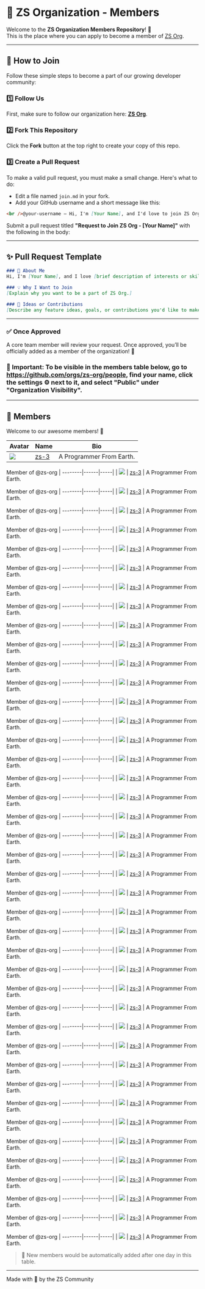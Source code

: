 # 🤝 ZS Organization - Members

Welcome to the **ZS Organization Members Repository**! 🎉  
This is the place where you can apply to become a member of [ZS Org](https://github.com/zs-org).

---

## 📝 How to Join

Follow these simple steps to become a part of our growing developer community:

### 1️⃣ Follow Us
First, make sure to follow our organization here: [**ZS Org**](https://github.com/zs-org).

### 2️⃣ Fork This Repository
Click the **Fork** button at the top right to create your copy of this repo.

### 3️⃣ Create a Pull Request
To make a valid pull request, you must make a small change. Here's what to do:

- Edit a file named `join.md` in your fork.
- Add your GitHub username and a short message like this:

```markdown
<br />@your-username — Hi, I'm [Your Name], and I'd love to join ZS Org!
```

Submit a pull request titled **"Request to Join ZS Org - [Your Name]"** with the following in the body:

---

## ✨ Pull Request Template

```markdown
### 👋 About Me
Hi, I'm [Your Name], and I love [brief description of interests or skills].

### 💡 Why I Want to Join
[Explain why you want to be a part of ZS Org.]

### 🚀 Ideas or Contributions
[Describe any feature ideas, goals, or contributions you'd like to make.]
```

---

### ✅ Once Approved
A core team member will review your request. Once approved, you’ll be officially added as a member of the organization! 🎉
### 📝 Important: To be visible in the members table below, go to https://github.com/orgs/zs-org/people, find your name, click the settings ⚙️ next to it, and select "Public" under "Organization Visibility".


---

## 👥 Members

Welcome to our awesome members! 🚀

| Avatar | Name | Bio |
|--------|------|-----|
| ![](https://avatars.githubusercontent.com/u/175098101?v=4&s=40) | [zs-3](https://github.com/zs-3) | A Programmer From Earth.

Member of @zs-org  |
--------|------|-----|
| ![](https://avatars.githubusercontent.com/u/175098101?v=4&s=40) | [zs-3](https://github.com/zs-3) | A Programmer From Earth.

Member of @zs-org  |
--------|------|-----|
| ![](https://avatars.githubusercontent.com/u/175098101?v=4&s=40) | [zs-3](https://github.com/zs-3) | A Programmer From Earth.

Member of @zs-org  |
--------|------|-----|
| ![](https://avatars.githubusercontent.com/u/175098101?v=4&s=40) | [zs-3](https://github.com/zs-3) | A Programmer From Earth.

Member of @zs-org  |
--------|------|-----|
| ![](https://avatars.githubusercontent.com/u/175098101?v=4&s=40) | [zs-3](https://github.com/zs-3) | A Programmer From Earth.

Member of @zs-org  |
--------|------|-----|
| ![](https://avatars.githubusercontent.com/u/175098101?v=4&s=40) | [zs-3](https://github.com/zs-3) | A Programmer From Earth.

Member of @zs-org  |
--------|------|-----|
| ![](https://avatars.githubusercontent.com/u/175098101?v=4&s=40) | [zs-3](https://github.com/zs-3) | A Programmer From Earth.

Member of @zs-org  |
--------|------|-----|
| ![](https://avatars.githubusercontent.com/u/175098101?v=4&s=40) | [zs-3](https://github.com/zs-3) | A Programmer From Earth.

Member of @zs-org  |
--------|------|-----|
| ![](https://avatars.githubusercontent.com/u/175098101?v=4&s=40) | [zs-3](https://github.com/zs-3) | A Programmer From Earth.

Member of @zs-org  |
--------|------|-----|
| ![](https://avatars.githubusercontent.com/u/175098101?v=4&s=40) | [zs-3](https://github.com/zs-3) | A Programmer From Earth.

Member of @zs-org  |
--------|------|-----|
| ![](https://avatars.githubusercontent.com/u/175098101?v=4&s=40) | [zs-3](https://github.com/zs-3) | A Programmer From Earth.

Member of @zs-org  |
--------|------|-----|
| ![](https://avatars.githubusercontent.com/u/175098101?v=4&s=40) | [zs-3](https://github.com/zs-3) | A Programmer From Earth.

Member of @zs-org  |
--------|------|-----|
| ![](https://avatars.githubusercontent.com/u/175098101?v=4&s=40) | [zs-3](https://github.com/zs-3) | A Programmer From Earth.

Member of @zs-org  |
--------|------|-----|
| ![](https://avatars.githubusercontent.com/u/175098101?v=4&s=40) | [zs-3](https://github.com/zs-3) | A Programmer From Earth.

Member of @zs-org  |
--------|------|-----|
| ![](https://avatars.githubusercontent.com/u/175098101?v=4&s=40) | [zs-3](https://github.com/zs-3) | A Programmer From Earth.

Member of @zs-org  |
--------|------|-----|
| ![](https://avatars.githubusercontent.com/u/175098101?v=4&s=40) | [zs-3](https://github.com/zs-3) | A Programmer From Earth.

Member of @zs-org  |
--------|------|-----|
| ![](https://avatars.githubusercontent.com/u/175098101?v=4&s=40) | [zs-3](https://github.com/zs-3) | A Programmer From Earth.

Member of @zs-org  |
--------|------|-----|
| ![](https://avatars.githubusercontent.com/u/175098101?v=4&s=40) | [zs-3](https://github.com/zs-3) | A Programmer From Earth.

Member of @zs-org  |
--------|------|-----|
| ![](https://avatars.githubusercontent.com/u/175098101?v=4&s=40) | [zs-3](https://github.com/zs-3) | A Programmer From Earth.

Member of @zs-org  |
--------|------|-----|
| ![](https://avatars.githubusercontent.com/u/175098101?v=4&s=40) | [zs-3](https://github.com/zs-3) | A Programmer From Earth.

Member of @zs-org  |
--------|------|-----|
| ![](https://avatars.githubusercontent.com/u/175098101?v=4&s=40) | [zs-3](https://github.com/zs-3) | A Programmer From Earth.

Member of @zs-org  |
--------|------|-----|
| ![](https://avatars.githubusercontent.com/u/175098101?v=4&s=40) | [zs-3](https://github.com/zs-3) | A Programmer From Earth.

Member of @zs-org  |
--------|------|-----|
| ![](https://avatars.githubusercontent.com/u/175098101?v=4&s=40) | [zs-3](https://github.com/zs-3) | A Programmer From Earth.

Member of @zs-org  |
--------|------|-----|
| ![](https://avatars.githubusercontent.com/u/175098101?v=4&s=40) | [zs-3](https://github.com/zs-3) | A Programmer From Earth.

Member of @zs-org  |
--------|------|-----|
| ![](https://avatars.githubusercontent.com/u/175098101?v=4&s=40) | [zs-3](https://github.com/zs-3) | A Programmer From Earth.

Member of @zs-org  |
--------|------|-----|
| ![](https://avatars.githubusercontent.com/u/175098101?v=4&s=40) | [zs-3](https://github.com/zs-3) | A Programmer From Earth.

Member of @zs-org  |
--------|------|-----|
| ![](https://avatars.githubusercontent.com/u/175098101?v=4&s=40) | [zs-3](https://github.com/zs-3) | A Programmer From Earth.

Member of @zs-org  |
--------|------|-----|
| ![](https://avatars.githubusercontent.com/u/175098101?v=4&s=40) | [zs-3](https://github.com/zs-3) | A Programmer From Earth.

Member of @zs-org  |
--------|------|-----|
| ![](https://avatars.githubusercontent.com/u/175098101?v=4&s=40) | [zs-3](https://github.com/zs-3) | A Programmer From Earth.

Member of @zs-org  |
--------|------|-----|
| ![](https://avatars.githubusercontent.com/u/175098101?v=4&s=40) | [zs-3](https://github.com/zs-3) | A Programmer From Earth.

Member of @zs-org  |
--------|------|-----|
| ![](https://avatars.githubusercontent.com/u/175098101?v=4&s=40) | [zs-3](https://github.com/zs-3) | A Programmer From Earth.

Member of @zs-org  |
--------|------|-----|
| ![](https://avatars.githubusercontent.com/u/175098101?v=4&s=40) | [zs-3](https://github.com/zs-3) | A Programmer From Earth.

Member of @zs-org  |
--------|------|-----|
| ![](https://avatars.githubusercontent.com/u/175098101?v=4&s=40) | [zs-3](https://github.com/zs-3) | A Programmer From Earth.

Member of @zs-org  |
--------|------|-----|
| ![](https://avatars.githubusercontent.com/u/175098101?v=4&s=40) | [zs-3](https://github.com/zs-3) | A Programmer From Earth.

Member of @zs-org  |
--------|------|-----|
| ![](https://avatars.githubusercontent.com/u/175098101?v=4&s=40) | [zs-3](https://github.com/zs-3) | A Programmer From Earth.

Member of @zs-org  |
--------|------|-----|
| ![](https://avatars.githubusercontent.com/u/175098101?v=4&s=40) | [zs-3](https://github.com/zs-3) | A Programmer From Earth.

Member of @zs-org  |
--------|------|-----|
| ![](https://avatars.githubusercontent.com/u/175098101?v=4&s=40) | [zs-3](https://github.com/zs-3) | A Programmer From Earth.

Member of @zs-org  |
--------|------|-----|
| ![](https://avatars.githubusercontent.com/u/175098101?v=4&s=40) | [zs-3](https://github.com/zs-3) | A Programmer From Earth.

Member of @zs-org  |
--------|------|-----|
| ![](https://avatars.githubusercontent.com/u/175098101?v=4&s=40) | [zs-3](https://github.com/zs-3) | A Programmer From Earth.

Member of @zs-org  |
--------|------|-----|
| ![](https://avatars.githubusercontent.com/u/175098101?v=4&s=40) | [zs-3](https://github.com/zs-3) | A Programmer From Earth.

Member of @zs-org  |
--------|------|-----|
| ![](https://avatars.githubusercontent.com/u/175098101?v=4&s=40) | [zs-3](https://github.com/zs-3) | A Programmer From Earth.

Member of @zs-org  |
--------|------|-----|
| ![](https://avatars.githubusercontent.com/u/175098101?v=4&s=40) | [zs-3](https://github.com/zs-3) | A Programmer From Earth.


> 🧩 New members would be automatically added after one day in this table.

---

Made with 💖 by the ZS Community
